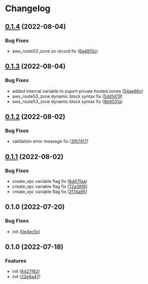 # Changelog

## [0.1.4](https://github.com/Rookout/terraform-aws-rookout-deployment/compare/v0.1.3...v0.1.4) (2022-08-04)


### Bug Fixes

* aws_route53_zone sn record fix ([6a4810c](https://github.com/Rookout/terraform-aws-rookout-deployment/commit/6a4810cfaa7e8e6d9f62509a4870822929910560))

## [0.1.3](https://github.com/Rookout/terraform-aws-rookout-deployment/compare/v0.1.2...v0.1.3) (2022-08-04)


### Bug Fixes

* added internal variable to suport private hosted zones ([54ae66c](https://github.com/Rookout/terraform-aws-rookout-deployment/commit/54ae66c449a5d811fd3abf913ca24943965a597e))
* aws_route53_zone dynamic block syntax fix ([5dd1d79](https://github.com/Rookout/terraform-aws-rookout-deployment/commit/5dd1d79146b272f00a364aaf5f32c47b435e5766))
* aws_route53_zone dynamic block syntax fix ([9b8031a](https://github.com/Rookout/terraform-aws-rookout-deployment/commit/9b8031a3c9b2c00628205a9e337c5344275ceb24))

## [0.1.2](https://github.com/Rookout/terraform-aws-rookout-deployment/compare/v0.1.1...v0.1.2) (2022-08-02)


### Bug Fixes

* validation error meassge fix ([3f67417](https://github.com/Rookout/terraform-aws-rookout-deployment/commit/3f67417c0ba77b93394a2a6bd37aabf7b61ecbc2))

## [0.1.1](https://github.com/Rookout/terraform-aws-rookout-deployment/compare/v0.1.0...v0.1.1) (2022-08-02)


### Bug Fixes

* create_vpc variable flag fix ([6d47faa](https://github.com/Rookout/terraform-aws-rookout-deployment/commit/6d47faaab70f944d4466b70d06804b9a465ab5a1))
* create_vpc variable flag fix ([72a36f6](https://github.com/Rookout/terraform-aws-rookout-deployment/commit/72a36f649b00802d384ccc19f12b4d4e61c0d6a4))
* create_vpc variable flag fix ([2f74a95](https://github.com/Rookout/terraform-aws-rookout-deployment/commit/2f74a956dff14f1ee44715c77f6a1f4189a7d9f7))

## 0.1.0 (2022-07-20)


### Bug Fixes

* init ([0e4ec5c](https://github.com/Rookout/terraform-aws-rookout-deployment/commit/0e4ec5c55c2dee3bb6b1a3f4868d6ef0b71886c4))

## 0.1.0 (2022-07-18)


### Features

* init ([6427f82](https://github.com/Rookout/terraform-aws-rookout-deployment/commit/6427f82eb8f2b6575d040f35e36387ca889b2d7f))
* init ([22e8a47](https://github.com/Rookout/terraform-aws-rookout-deployment/commit/22e8a47545ed77c1fcb143bdca9b3b66d11dbd33))
